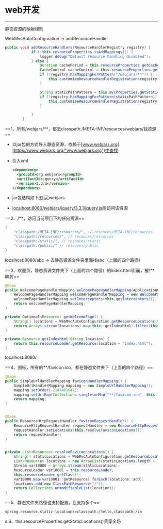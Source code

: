 # web开发

---

静态资源的映射规则

WebMvcAutoConfiguration -> addRecourceHandler

```java
public void addResourceHandlers(ResourceHandlerRegistry registry) {
            if (!this.resourceProperties.isAddMappings()) {
                logger.debug("Default resource handling disabled");
            } else {
                Duration cachePeriod = this.resourceProperties.getCache().getPeriod();
                CacheControl cacheControl = this.resourceProperties.getCache().getCachecontrol().toHttpCacheControl();
                if (!registry.hasMappingForPattern("/webjars/**")) {
                    this.customizeResourceHandlerRegistration(registry.addResourceHandler(new String[]{"/webjars/**"}).addResourceLocations(new String[]{"classpath:/META-INF/resources/webjars/"}).setCachePeriod(this.getSeconds(cachePeriod)).setCacheControl(cacheControl));
                }

                String staticPathPattern = this.mvcProperties.getStaticPathPattern();
                if (!registry.hasMappingForPattern(staticPathPattern)) {
                    this.customizeResourceHandlerRegistration(registry.addResourceHandler(new String[]{staticPathPattern}).addResourceLocations(WebMvcAutoConfiguration.getResourceLocations(this.resourceProperties.getStaticLocations())).setCachePeriod(this.getSeconds(cachePeriod)).setCacheControl(cacheControl));
                }

            }
        }
```

==1、所有/webjars/**，都去classpath:/META-INF/resources/webjars/找资源==

+ 以jar包的方式导入静态资源，依赖于[www.webjars.org](https://www.webjars.org/"www.webjars.org")中查找

+ 引入xml

  ```xml
  <dependency>
    <groupId>org.webjars</groupId>
    <artifactId>jquery</artifactId>
    <version>3.3.1</version>
  </dependency>
  ```

+ jar包结构如下图
![webjars](/pic/2019-09-05_201235.png "webjars")

+ [localhost:8080/webjars/jquery/3.3.1/jquery.js](http://localhost:8080/webjars/jquery/3.3.1/jquery.js "webjars")能访问该资源

==2、/**，访问当前项目下的任何资源==

```java
{
    "classpath:/META-INF/resources/", // resouces/META-INF/resources
    "classpath:/resources/", // resouces/resources
    "classpath:/static/", // resouces/static
    "classpath:/public/" // resouces/public
}
```

localhost:8080/abc  ->  去静态资源文件夹里面找abc（上面的四个路径）

==3、欢迎页，静态资源文件夹下（上面的四个路径）的index.html页面，被/**映射==

```java
@Bean
public WelcomePageHandlerMapping welcomePageHandlerMapping(ApplicationContext applicationContext) {
    WelcomePageHandlerMapping welcomePageHandlerMapping = new WelcomePageHandlerMapping(new TemplateAvailabilityProviders(applicationContext), applicationContext, this.getWelcomePage(), this.mvcProperties.getStaticPathPattern());
    welcomePageHandlerMapping.setInterceptors(this.getInterceptors());
    return welcomePageHandlerMapping;
}

private Optional<Resource> getWelcomePage() {
    String[] locations = WebMvcAutoConfiguration.getResourceLocations(this.resourceProperties.getStaticLocations());
    return Arrays.stream(locations).map(this::getIndexHtml).filter(this::isReadable).findFirst();
}

private Resource getIndexHtml(String location) {
    return this.resourceLoader.getResource(location + "index.html");
}
```

localhost:8080/

==4、图标，所有的**/favicon.ico，都在静态文件夹下（上面的四个路径）==

```java
@Bean
public SimpleUrlHandlerMapping faviconHandlerMapping() {
    SimpleUrlHandlerMapping mapping = new SimpleUrlHandlerMapping();
    mapping.setOrder(-2147483647);
    mapping.setUrlMap(Collections.singletonMap("**/favicon.ico", this.faviconRequestHandler()));
    return mapping;
}


@Bean
public ResourceHttpRequestHandler faviconRequestHandler() {
    ResourceHttpRequestHandler requestHandler = new ResourceHttpRequestHandler();
    requestHandler.setLocations(this.resolveFaviconLocations());
    return requestHandler;
}


private List<Resource> resolveFaviconLocations() {
    String[] staticLocations = WebMvcAutoConfiguration.getResourceLocations(this.resourceProperties.getStaticLocations());
    List<Resource> locations = new ArrayList(staticLocations.length + 1);
    Stream var10000 = Arrays.stream(staticLocations);
    ResourceLoader var10001 = this.resourceLoader;
    this.resourceLoader.getClass();
    var10000.map(var10001::getResource).forEach(locations::add);
    locations.add(new ClassPathResource("/"));
    return Collections.unmodifiableList(locations);
}
```

==5、静态文件夹路径也支持配置，且支持多个==

```properties
spring.resource.static-locations=classpath:/hello,classpath:/zn
```
s
6、this.resourceProperties.getStaticLocations()贯穿全场

